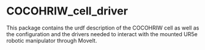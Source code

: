 # COCOHRIW_cell_driver
This package contains the urdf description of the COCOHRIW cell as well as the configuration and the drivers needed to interact with the mounted UR5e robotic manipulator through MoveIt. 
